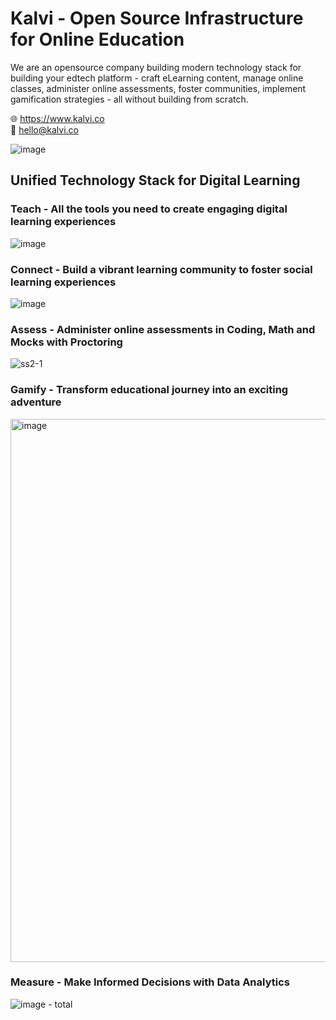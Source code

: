 <h1>Kalvi - Open Source Infrastructure for Online Education</h1>

We are an opensource company building modern technology stack for building your edtech platform - craft eLearning content, manage online classes, administer online assessments, foster communities, implement gamification strategies - all without building from scratch.
<br>

🌐 https://www.kalvi.co <br> 📧 hello@kalvi.co

![image](https://github.com/kalvilabs/.github/assets/9934901/f16d0280-cb8d-4f95-80d4-6f8e973a989d)
<br>

<h2>Unified Technology Stack for Digital Learning</h2>

<h3>Teach - All the tools you need to create engaging digital learning experiences </h3> 

![image](https://github.com/kalvilabs/.github/assets/9934901/ec31939f-2cf7-4d57-a225-090bc6d061e9)


<h3>Connect - Build a vibrant learning community to foster social learning experiences</h3>

   ![image](https://github.com/kalvilabs/.github/assets/9934901/fe80c8ca-bd88-4c7d-b757-c3813078e6dd)

<h3>Assess - Administer online assessments in Coding, Math and Mocks with Proctoring </h3>

![ss2-1](https://github.com/kalvilabs/.github/assets/9934901/4f0eb1b3-4d94-4b25-8aa6-dc205563614d)


 <h3>Gamify - Transform educational journey into an exciting adventure </h3>
<img width="869" alt="image" src="https://github.com/kalvilabs/.github/assets/9934901/2bfddc86-2e53-460f-9dde-a75f88af4ce8">

 <h3>Measure - Make Informed Decisions with Data Analytics </h3>

 ![image - total](https://github.com/kalvilabs/.github/assets/9934901/6ff6c772-c2d5-4c57-91c8-5e4e2e3a6261)
